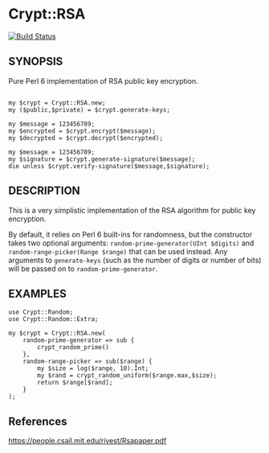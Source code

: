 # Crypt::RSA

[![Build Status](https://travis-ci.org/bduggan/Crypt-RSA.svg?branch=master)](https://travis-ci.org/bduggan/Crypt-RSA)

## SYNOPSIS

Pure Perl 6 implementation of RSA public key encryption.

```

my $crypt = Crypt::RSA.new;
my ($public,$private) = $crypt.generate-keys;

my $message = 123456789;
my $encrypted = $crypt.encrypt($message);
my $decrypted = $crypt.decrypt($encrypted);

my $message = 123456789;
my $signature = $crypt.generate-signature($message);
die unless $crypt.verify-signature($message,$signature);

```

## DESCRIPTION

This is a very simplistic implementation of the RSA algorithm
for public key encryption.

By default, it relies on Perl 6 built-ins for randomness,
but the constructor takes two optional arguments:
`random-prime-generator(UInt $digits)` and `random-range-picker(Range $range)`
that can be used instead.  Any arguments to `generate-keys`
(such as the number of digits or number of bits) will be passed
on to `random-prime-generator`.

## EXAMPLES

```
use Crypt::Random;
use Crypt::Random::Extra;

my $crypt = Crypt::RSA.new(
    random-prime-generator => sub {
        crypt_random_prime()
    },
    random-range-picker => sub($range) {
        my $size = log($range, 10).Int;
        my $rand = crypt_random_uniform($range.max,$size);
        return $range[$rand];
    }
);
```

## References

https://people.csail.mit.edu/rivest/Rsapaper.pdf
